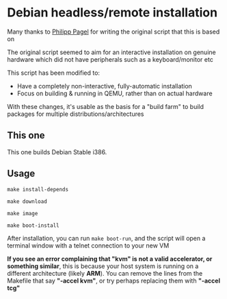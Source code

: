# Debian headless/remote installation

Many thanks to [Philipp Pagel](https://github.com/philpagel/debian-headless) for writing the original script that this is based on

The original script seemed to aim for an interactive installation on genuine hardware which did not have peripherals such as a keyboard/monitor etc

This script has been modified to:

  - Have a completely non-interactive, fully-automatic installation
  - Focus on building & running in QEMU, rather than on actual hardware

With these changes, it's usable as the basis for a "build farm" to build packages for multiple distributions/architectures

## This one

This one builds Debian Stable i386.

## Usage

```
make install-depends

make download

make image

make boot-install
```

After installation, you can run `make boot-run`, and the script will open a terminal window with a telnet connection to your new VM

**If you see an error complaining that "kvm" is not a valid accelerator, or something similar**, this is because your host system is running on a different architecture (likely **ARM**). You can remove the lines from the Makefile that say **"-accel kvm"**, or try perhaps replacing them with **"-accel tcg"**
